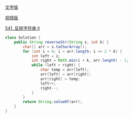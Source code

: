 [文字版](https://programmercarl.com/0541.%E5%8F%8D%E8%BD%AC%E5%AD%97%E7%AC%A6%E4%B8%B2II.html)

[视频版](https://www.bilibili.com/video/BV1dT411j7NN)

[541. 反转字符串 II](https://leetcode.cn/problems/reverse-string-ii)

```Java
class Solution {
    public String reverseStr(String s, int k) {
        char[] arr = s.toCharArray();
        for (int i = 0; i < arr.length; i += 2 * k) {
            int left = i;
            int right = Math.min(i + k, arr.length) - 1;
            while (left < right) {
                char temp = arr[left];
                arr[left] = arr[right];
                arr[right] = temp;
                left++;
                right--;
            }
        }
        return String.valueOf(arr);
    }
}
```